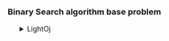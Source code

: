 <h3>Binary Search algorithm base problem</h3>
<ul>
	<details>
		<summary>LightOj</summary>
		<ol>
			<li>Problem: <a href="https://lightoj.com/problem/crossed-ladders">1062 Crossed Ladders</a></li>
			<ul>
				<li>Solution: <a href="../../LightOj/1062_Crossed_Ladders.md">1062 Crossed Ladders</a></li>
			</ul>
		</ol>
	</details>
</ul>